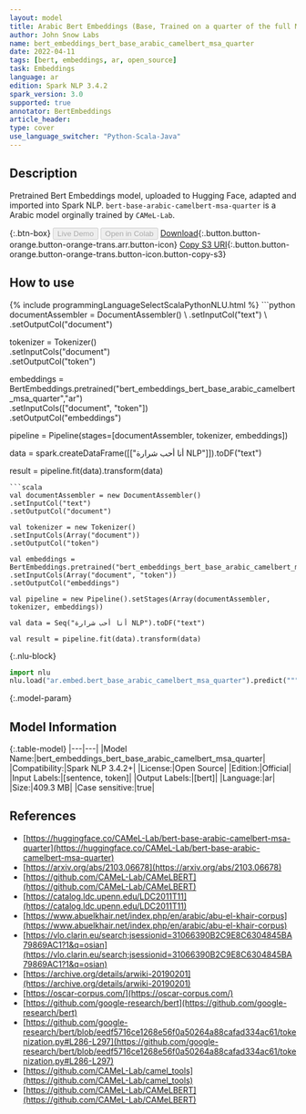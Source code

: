 ```yaml
---
layout: model
title: Arabic Bert Embeddings (Base, Trained on a quarter of the full MSA dataset)
author: John Snow Labs
name: bert_embeddings_bert_base_arabic_camelbert_msa_quarter
date: 2022-04-11
tags: [bert, embeddings, ar, open_source]
task: Embeddings
language: ar
edition: Spark NLP 3.4.2
spark_version: 3.0
supported: true
annotator: BertEmbeddings
article_header:
type: cover
use_language_switcher: "Python-Scala-Java"
---
```


## Description

Pretrained Bert Embeddings model, uploaded to Hugging Face, adapted and imported into Spark NLP. `bert-base-arabic-camelbert-msa-quarter` is a Arabic model orginally trained by `CAMeL-Lab`.

{:.btn-box}
<button class="button button-orange" disabled>Live Demo</button>
<button class="button button-orange" disabled>Open in Colab</button>
[Download](https://s3.amazonaws.com/auxdata.johnsnowlabs.com/public/models/bert_embeddings_bert_base_arabic_camelbert_msa_quarter_ar_3.4.2_3.0_1649678578942.zip){:.button.button-orange.button-orange-trans.arr.button-icon}
[Copy S3 URI](s3://auxdata.johnsnowlabs.com/public/models/bert_embeddings_bert_base_arabic_camelbert_msa_quarter_ar_3.4.2_3.0_1649678578942.zip){:.button.button-orange.button-orange-trans.button-icon.button-copy-s3}

## How to use



<div class="tabs-box" markdown="1">
{% include programmingLanguageSelectScalaPythonNLU.html %}
```python
documentAssembler = DocumentAssembler() \
.setInputCol("text") \
.setOutputCol("document")

tokenizer = Tokenizer() \
.setInputCols("document") \
.setOutputCol("token")

embeddings = BertEmbeddings.pretrained("bert_embeddings_bert_base_arabic_camelbert_msa_quarter","ar") \
.setInputCols(["document", "token"]) \
.setOutputCol("embeddings")

pipeline = Pipeline(stages=[documentAssembler, tokenizer, embeddings])

data = spark.createDataFrame([["أنا أحب شرارة NLP"]]).toDF("text")

result = pipeline.fit(data).transform(data)
```
```scala
val documentAssembler = new DocumentAssembler() 
.setInputCol("text") 
.setOutputCol("document")

val tokenizer = new Tokenizer() 
.setInputCols(Array("document"))
.setOutputCol("token")

val embeddings = BertEmbeddings.pretrained("bert_embeddings_bert_base_arabic_camelbert_msa_quarter","ar") 
.setInputCols(Array("document", "token")) 
.setOutputCol("embeddings")

val pipeline = new Pipeline().setStages(Array(documentAssembler, tokenizer, embeddings))

val data = Seq("أنا أحب شرارة NLP").toDF("text")

val result = pipeline.fit(data).transform(data)
```


{:.nlu-block}
```python
import nlu
nlu.load("ar.embed.bert_base_arabic_camelbert_msa_quarter").predict("""أنا أحب شرارة NLP""")
```

</div>

{:.model-param}
## Model Information

{:.table-model}
|---|---|
|Model Name:|bert_embeddings_bert_base_arabic_camelbert_msa_quarter|
|Compatibility:|Spark NLP 3.4.2+|
|License:|Open Source|
|Edition:|Official|
|Input Labels:|[sentence, token]|
|Output Labels:|[bert]|
|Language:|ar|
|Size:|409.3 MB|
|Case sensitive:|true|

## References

- [https://huggingface.co/CAMeL-Lab/bert-base-arabic-camelbert-msa-quarter](https://huggingface.co/CAMeL-Lab/bert-base-arabic-camelbert-msa-quarter)
- [https://arxiv.org/abs/2103.06678](https://arxiv.org/abs/2103.06678)
- [https://github.com/CAMeL-Lab/CAMeLBERT](https://github.com/CAMeL-Lab/CAMeLBERT)
- [https://catalog.ldc.upenn.edu/LDC2011T11](https://catalog.ldc.upenn.edu/LDC2011T11)
- [https://www.abuelkhair.net/index.php/en/arabic/abu-el-khair-corpus](https://www.abuelkhair.net/index.php/en/arabic/abu-el-khair-corpus)
- [https://vlo.clarin.eu/search;jsessionid=31066390B2C9E8C6304845BA79869AC1?1&q=osian](https://vlo.clarin.eu/search;jsessionid=31066390B2C9E8C6304845BA79869AC1?1&q=osian)
- [https://archive.org/details/arwiki-20190201](https://archive.org/details/arwiki-20190201)
- [https://oscar-corpus.com/](https://oscar-corpus.com/)
- [https://github.com/google-research/bert](https://github.com/google-research/bert)
- [https://github.com/google-research/bert/blob/eedf5716ce1268e56f0a50264a88cafad334ac61/tokenization.py#L286-L297](https://github.com/google-research/bert/blob/eedf5716ce1268e56f0a50264a88cafad334ac61/tokenization.py#L286-L297)
- [https://github.com/CAMeL-Lab/camel_tools](https://github.com/CAMeL-Lab/camel_tools)
- [https://github.com/CAMeL-Lab/CAMeLBERT](https://github.com/CAMeL-Lab/CAMeLBERT)